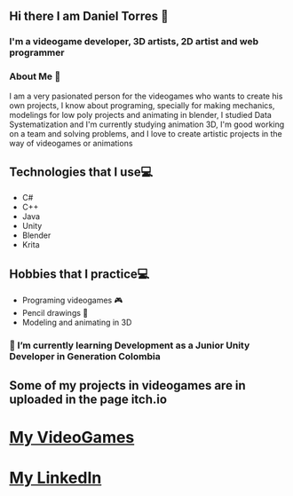 ## Hi there I am Daniel Torres 👋

### I'm a videogame developer, 3D artists, 2D artist and web programmer

### About Me 🧔
I am a very pasionated person for the videogames who wants to create his own projects, I know about programing, specially for making mechanics, modelings for low poly projects and animating in blender, I studied Data Systematization and I'm currently studying animation 3D, I'm good working on a team and solving problems, and I love to create artistic projects in the way of videogames or animations

## Technologies that I use💻
* C#
* C++
* Java
* Unity
* Blender
* Krita

## Hobbies that I practice💻
* Programing videogames 🎮
* Pencil drawings 🎨
* Modeling and animating in 3D

### 🌱 I’m currently learning Development as a Junior Unity Developer in Generation Colombia


## Some of my projects in videogames are in uploaded in the page itch.io 
<h1><a href="https://itch.io/profile/danndxfull">My VideoGames</a></h1>
<h1><a href="https://www.linkedin.com/in/daniel-torres-05147323b/">My LinkedIn</a></h1>

<!--
**DanndxFull/DanndxFull** is a ✨ _special_ ✨ repository because its `README.md` (this file) appears on your GitHub profile.

Here are some ideas to get you started:

- 🔭 I’m currently working on ...
- 🌱 I’m currently learning ...
- 👯 I’m looking to collaborate on ...
- 🤔 I’m looking for help with ...
- 💬 Ask me about ...
- 📫 How to reach me: ...
- 😄 Pronouns: ...
- ⚡ Fun fact: ...
-->
